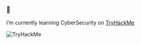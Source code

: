 ### 🤺

I’m currently learning CyberSecurity on [TryHackMe](https://tryhackme.com/p/lnwi.olr)

<img src="https://tryhackme-badges.s3.amazonaws.com/lnwi.olr.png" alt="TryHackMe">
<!--
**rloIV/rloIV** is a ✨ _special_ ✨ repository because its `README.md` (this file) appears on your GitHub profile.

Here are some ideas to get you started:

- 🔭 I’m currently working on ...
- 🌱 I’m currently learning ...
- 👯 I’m looking to collaborate on ...
- 🤔 I’m looking for help with ...
- 💬 Ask me about ...
- 📫 How to reach me: ...
- 😄 Pronouns: ...
- ⚡ Fun fact: ...
-->
